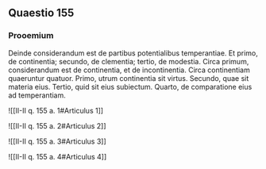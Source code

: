## Quaestio 155

### Prooemium

Deinde considerandum est de partibus potentialibus temperantiae. Et primo, de continentia; secundo, de clementia; tertio, de modestia. Circa primum, considerandum est de continentia, et de incontinentia. Circa continentiam quaeruntur quatuor. Primo, utrum continentia sit virtus. Secundo, quae sit materia eius. Tertio, quid sit eius subiectum. Quarto, de comparatione eius ad temperantiam.

![[II-II q. 155 a. 1#Articulus 1]]

![[II-II q. 155 a. 2#Articulus 2]]

![[II-II q. 155 a. 3#Articulus 3]]

![[II-II q. 155 a. 4#Articulus 4]]

